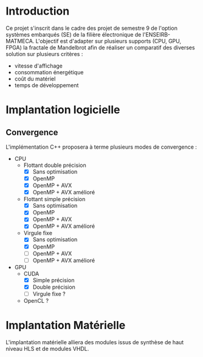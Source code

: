 

# Introduction
Ce projet s'inscrit dans le cadre des projet de semestre 9 de l'option systèmes embarqués (SE) de la filière électronique de l'ENSEIRB-MATMECA. L'objectif est d'adapter sur plusieurs supports (CPU, GPU, FPGA) la fractale de Mandelbrot afin de réaliser un comparatif des diverses solution sur plusieurs critères : 
- vitesse d'affichage
- consommation énergétique
- coût du matériel
- temps de développement


# Implantation logicielle
## Convergence
L'implémentation C++ proposera à terme plusieurs modes de convergence :
- CPU
	- Flottant double précision
		- [x] Sans optimisation
		- [x] OpenMP
		- [x] OpenMP + AVX
		- [x] OpenMP + AVX amélioré
	- Flottant simple précision
		- [x] Sans optimisation
		- [x]  OpenMP
		- [x]  OpenMP + AVX
		- [x]  OpenMP + AVX amélioré
	- Virgule fixe
		- [x] Sans optimisation
		- [x] OpenMP
		- [ ] OpenMP + AVX
		- [ ] OpenMP + AVX amélioré
- GPU
	- CUDA
		- [x] Simple précision
		- [x] Double précision
		- [ ] Virgule fixe ? 
	- OpenCL ?

# Implantation Matérielle
L'implantation matérielle alliera des modules issus de synthèse de haut niveau HLS et de modules VHDL.

